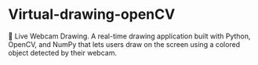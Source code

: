 # Virtual-drawing-openCV
🎨 Live Webcam Drawing.  A real-time drawing application built with Python, OpenCV, and NumPy that lets users draw on the screen using a colored object detected by their webcam.
